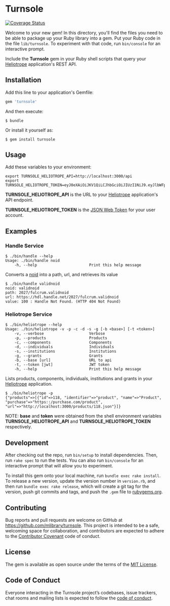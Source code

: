 # Turnsole

[![Coverage Status](https://coveralls.io/repos/github/mlibrary/turnsole/badge.svg?branch=master)](https://coveralls.io/github/mlibrary/turnsole?branch=master)

Welcome to your new gem! In this directory, you'll find the files you need to be able to package up your Ruby library into a gem. Put your Ruby code in the file `lib/turnsole`. To experiment with that code, run `bin/console` for an interactive prompt.

Include the **Turnsole** gem in your Ruby shell scripts that query your [Heliotrope](https://github.com/mlibrary/heliotrope) application's REST API.
  
## Installation

Add this line to your application's Gemfile:

```ruby
gem 'turnsole'
```

And then execute:

    $ bundle

Or install it yourself as:

    $ gem install turnsole

## Usage

Add these variables to your environment:

	export TURNSOLE_HELIOTROPE_API=http://localhost:3000/api
	export TURNSOLE_HELIOTROPE_TOKEN=eyJ0eXAiOiJKV1QiLCJhbGciOiJIUzI1NiJ9.eyJlbWFpbCI6Imdrb3N0aW5AdW1pY2guZWR1IiwicGluIjoiJDJhJDEwJElmcTNWTUt1YVd1eTIxWVM1Rk0ucnU5RExDemZuNWRyYS54OGgwZDJhcms3dFVhTkxHNnoyIn0.67Uk4mvM_ZuXn7YpYXPIdd7ygTBKaL_Er6fx2HM_AXg

**TURNSOLE_HELIOTROPE_API** is the URL to your [Heliotrope](https://github.com/mlibrary/heliotrope) application's API endpoint.

**TURNSOLE_HELIOTROPE_TOKEN** is the [JSON Web Token](https://jwt.io/) for your user account.

## Examples

### Handle Service

	$ ./bin/handle --help
	Usage: ./bin/handle noid
		-h, --help                       Print this help message

Converts a [noid](https://github.com/samvera/noid-rails) into a path, url, and retrieves its value
        
	$ ./bin/handle validnoid
	noid: validnoid
	path: 2027/fulcrum.validnoid
	url: https://hdl.handle.net/2027/fulcrum.validnoid
	value: 100 : Handle Not Found. (HTTP 404 Not Found)

### Heliotrope Service

	$ ./bin/heliotrope --help
	Usage: ./bin/heliotrope -v -p -c -d -s -g [-b <base>] [-t <token>]
    	-v, --verbose                    Verbose
    	-p, --products                   Products
    	-c, --components                 Components
    	-d, --individuals                Individuals
    	-s, --institutions               Institutions
    	-g, --grants                     Grants
    	-b, --base [url]                 URL to api
    	-t, --token [jwt]                JWT token
    	-h, --help                       Print this help message
    
Lists products, components, individuals, institutions and grants in your [Heliotrope](https://github.com/mlibrary/heliotrope) application.
        
	$ ./bin/heliotrope -p
	{"products"=>[{"id"=>118, "identifier"=>"product", "name"=>"Product", "purchase"=>"https::/purchase.com/product", "url"=>"http://localhost:3000/products/118.json"}]}

NOTE: **base** and **token** were obtained from the shell environment variables **TURNSOLE_HELIOTROPE_API** and **TURNSOLE_HELIOTROPE_TOKEN** respectively.

## Development

After checking out the repo, run `bin/setup` to install dependencies. Then, run `rake spec` to run the tests. You can also run `bin/console` for an interactive prompt that will allow you to experiment.

To install this gem onto your local machine, run `bundle exec rake install`. To release a new version, update the version number in `version.rb`, and then run `bundle exec rake release`, which will create a git tag for the version, push git commits and tags, and push the `.gem` file to [rubygems.org](https://rubygems.org).

## Contributing

Bug reports and pull requests are welcome on GitHub at https://github.com/mlibrary/turnsole. This project is intended to be a safe, welcoming space for collaboration, and contributors are expected to adhere to the [Contributor Covenant](http://contributor-covenant.org) code of conduct.

## License

The gem is available as open source under the terms of the [MIT License](https://opensource.org/licenses/MIT).

## Code of Conduct

Everyone interacting in the Turnsole project’s codebases, issue trackers, chat rooms and mailing lists is expected to follow the [code of conduct](https://github.com/mlibrary/turnsole/blob/master/CODE_OF_CONDUCT.md).
